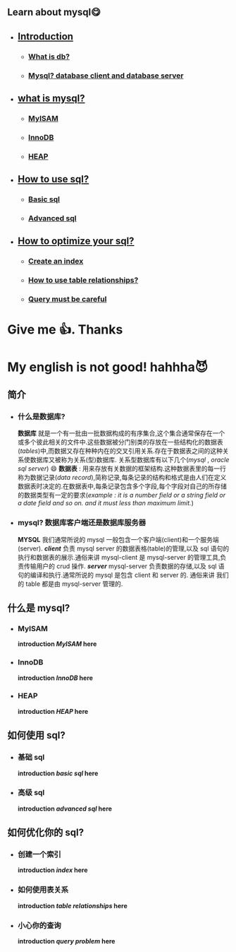 ## Learn about mysql:yum:

- ## [Introduction](#1)
  - ### [What is db?](#1_1)
  - ### [Mysql? database client and database server](#1_2)
- ## [what is mysql?](#2)
  - ### [MyISAM](#2_1)
  - ### [InnoDB](#2_2)
  - ### [HEAP](#2_3)
- ## [How to use sql?](#3)
  - ### [Basic sql](#3_1)
  - ### [Advanced sql](#3_2)
- ## [How to optimize your sql?](#4)
  - ### [Create an index](#4_1)
  - ### [How to use table relationships?](#4_2)
  - ### [Query must be careful](#4_3)

# Give me :+1:. Thanks

# My english is not good! hahhha:smiling_imp:

## <p id="1">简介</p>

- ### <p id="1_1">什么是数据库?</p>

  **数据库** 就是一个有一批由一批数据构成的有序集合,这个集合通常保存在一个或多个彼此相关的文件中.这些数据被分门别类的存放在一些结构化的数据表(_tables_)中,而数据又存在种种内在的交叉引用关系.存在于数据表之间的这种关系使数据库又被称为关系(型)数据库. 关系型数据库有以下几个(_mysql_ , _oracle_ _sql server_) :smile:
  **数据表** : 用来存放有关数据的框架结构.这种数据表里的每一行称为数据记录(_data record_),简称记录,每条记录的结构和格式是由人们在定义数据表时决定的.在数据表中,每条记录包含多个字段,每个字段对自己的所存储的数据类型有一定的要求(_example : it is a number field or a string field or a date field and so on. and it must less than maximum limit._)

- ### <p id="1_2">mysql? 数据库客户端还是数据库服务器</p>

  **MYSQL** 我们通常所说的 mysql 一般包含一个客户端(client)和一个服务端(server).
  **_client_** 负责 mysql server 的数据表格(table)的管理,以及 sql 语句的执行和数据表的展示.通俗来讲 mysql-client 是 mysql-server 的管理工具,负责传输用户的 crud 操作.
  **_server_** mysql-server 负责数据的存储,以及 sql 语句的编译和执行.通常所说的 mysql 是包含 client 和 server 的. 通俗来讲 我们的 table 都是由 mysql-server 管理的.

## <p id="2">什么是 mysql?</p>

- ### <p id="2_1">MyISAM</p>
  **introduction _MyISAM_ here**
- ### <p id="2_2">InnoDB</p>
  **introduction _InnoDB_ here**
- ### <p id="2_3">HEAP</p>
  **introduction _HEAP_ here**

## <p id="3">如何使用 sql?</p>

- ### <p id="3_1">基础 sql</p>
  **introduction _basic sql_ here**
- ### <p id="3_2">高级 sql</p>
  **introduction _advanced sql_ here**

## <p id="4">如何优化你的 sql?</p>

- ### <p id="4_1">创建一个索引</p>
  **introduction _index_ here**
- ### <p id="4_2">如何使用表关系</p>
  **introduction _table relationships_ here**
- ### <p id="4_3">小心你的查询</p>
  **introduction _query problem_ here**
